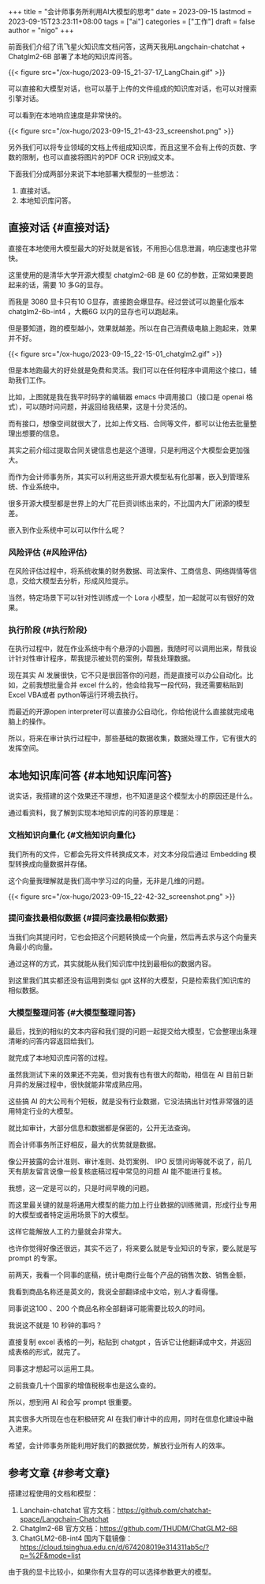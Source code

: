 +++
title = "会计师事务所利用AI大模型的思考"
date = 2023-09-15
lastmod = 2023-09-15T23:23:11+08:00
tags = ["ai"]
categories = ["工作"]
draft = false
author = "nigo"
+++

前面我们介绍了讯飞星火知识库文档问答，这两天我用Langchain-chatchat + Chatglm2-6B 部署了本地的知识库问答。

{{< figure src="/ox-hugo/2023-09-15_21-37-17_LangChain.gif" >}}

可以直接和大模型对话，也可以基于上传的文件组成的知识库对话，也可以对搜索引擎对话。

可以看到在本地响应速度是非常快的。

{{< figure src="/ox-hugo/2023-09-15_21-43-23_screenshot.png" >}}

另外我们可以将专业领域的文档上传组成知识库，而且这里不会有上传的页数、字数的限制，也可以直接将图片的PDF OCR 识别成文本。

下面我们分成两部分来说下本地部署大模型的一些想法：

1.  直接对话。
2.  本地知识库问答。


## 直接对话 {#直接对话}

直接在本地使用大模型最大的好处就是省钱，不用担心信息泄漏，响应速度也非常快。

这里使用的是清华大学开源大模型 chatglm2-6B 是 60 亿的参数，正常如果要跑起来的话，需要 10 多G的显存。

而我是 3080 显卡只有10 G显存，直接跑会爆显存。经过尝试可以跑量化版本 chatglm2-6b-int4 ，大概6G 以内的显存也可以跑起来。

但是要知道，跑的模型越小，效果就越差。所以在自己消费级电脑上跑起来，效果并不好。

{{< figure src="/ox-hugo/2023-09-15_22-15-01_chatglm2.gif" >}}

但是本地跑最大的好处就是免费和灵活。我们可以在任何程序中调用这个接口，辅助我们工作。

比如，上图就是我在我平时码字的编辑器 emacs 中调用接口（接口是 openai 格式），可以随时问问题，并返回给我结果，这是十分灵活的。

而有接口，想像空间就很大了，比如上传文档、合同等文件，都可以让他去批量整理出想要的信息。

其实之前介绍过提取合同关键信息也是这个道理，只是利用这个大模型会更加强大。

而作为会计师事务所，其实可以利用这些开源大模型私有化部署，嵌入到管理系统、作业系统中。

很多开源大模型都是世界上的大厂花巨资训练出来的，不比国内大厂闭源的模型差。

嵌入到作业系统中可以可以作什么呢？


### 风险评估 {#风险评估}

在风险评估过程中，将系统收集的财务数据、司法案件、工商信息、网络舆情等信息，交给大模型去分析，形成风险提示。

当然，特定场景下可以针对性训练成一个 Lora 小模型，加一起就可以有很好的效果。


### 执行阶段 {#执行阶段}

在执行过程中，就在作业系统中有个悬浮的小圆圈，我随时可以调用出来，帮我设计针对性审计程序，帮我提示被处罚的案例，帮我处理数据。

现在其实 AI 发展很快，它不只是很回答你的问题，而是直接可以办公自动化。比如，之前我想批量合并 excel 什么的，他会给我写一段代码，我还需要粘贴到Excel VBA或者 python等运行环境去执行。

而最近的开源open interpreter可以直接办公自动化，你给他说什么直接就完成电脑上的操作。

所以，将来在审计执行过程中，那些基础的数据收集，数据处理工作，它有很大的发挥空间。


## 本地知识库问答 {#本地知识库问答}

说实话，我搭建的这个效果还不理想，也不知道是这个模型太小的原因还是什么。

通过看资料，我了解到实现本地知识库的问答的原理是：


### 文档知识向量化 {#文档知识向量化}

我们所有的文件，它都会先将文件转换成文本，对文本分段后通过 Embedding 模型转换成向量数据并存储。

这个向量我理解就是我们高中学习过的向量，无非是几维的问题。

{{< figure src="/ox-hugo/2023-09-15_22-42-32_screenshot.png" >}}


### 提问查找最相似数据 {#提问查找最相似数据}

当我们向其提问时，它也会把这个问题转换成一个向量，然后再去求与这个向量夹角最小的向量。

通过这样的方式，其实就能从我们知识库中找到最相似的数据内容。

到这里我们其实都还没有运用到类似 gpt 这样的大模型，只是检索我们知识库的相似数据。


### 大模型整理问答 {#大模型整理问答}

最后，找到的相似的文本内容和我们提的问题一起提交给大模型，它会整理出条理清晰的问答内容返回给我们。

就完成了本地知识库问答的过程。

虽然我测试下来的效果还不完美，但对我有也有很大的帮助，相信在 AI 目前日新月异的发展过程中，很快就能非常成熟应用。

这些搞 AI 的大公司有个短板，就是没有行业数据，它没法搞出针对性非常强的适用特定行业的大模型。

就比如审计，大部分信息和数据都是保密的，公开无法查询。

而会计师事务所正好相反，最大的优势就是数据。

像公开披露的会计准则、审计准则、处罚案例、 IPO 反馈问询等就不说了，前几天有朋友留言说像一般复核底稿过程中常见的问题 AI 能不能进行复核。

我想，这一定是可以的，只是时间早晚的问题。

而这里最关键的就是将通用大模型的能力加上行业数据的训练微调，形成行业专用的大模型或者特定运用场景下的大模型。

这样它能解放人工的力量就会非常大。

也许你觉得好像还很远，其实不远了，将来要么就是专业知识的专家，要么就是写 prompt 的专家。

前两天，我看一个同事的底稿，统计电商行业每个产品的销售次数、销售金额，

我看到商品名称还是英文的，我说全部翻译成中文哈，别人才看得懂。

同事说这100 、200 个商品名称全部翻译可能需要比较久的时间。

我说这不就是 10 秒钟的事吗？

直接复制 excel 表格的一列，粘贴到 chatgpt ，告诉它让他翻译成中文，并返回成表格的形式，就完了。

同事这才想起可以运用工具。

之前我查几十个国家的增值税税率也是这么查的。

所以，想到用 AI 和会写 prompt 很重要。

其实很多大所现在也在积极研究 AI 在我们审计中的应用，同时在信息化建设中融入进来。

希望，会计师事务所能利用好我们的数据优势，解放行业所有人的效率。


## 参考文章 {#参考文章}

搭建过程使用的文档和模型：

1.  Lanchain-chatchat 官方文档：<https://github.com/chatchat-space/Langchain-Chatchat>
2.  Chatglm2-6B 官方文档：<https://github.com/THUDM/ChatGLM2-6B>
3.  ChatGLM2-6B-int4 国内下载镜像：<https://cloud.tsinghua.edu.cn/d/674208019e314311ab5c/?p=%2F&mode=list>

由于我的显卡比较小，如果你有大显存的可以选择参数更大的模型。
